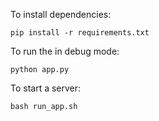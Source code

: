 To install dependencies:

    pip install -r requirements.txt

To run the in debug mode:

    python app.py

To start a server:

    bash run_app.sh

